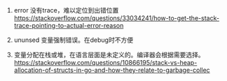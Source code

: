 
1. error 没有trace，难以定位到出错位置
https://stackoverflow.com/questions/33034241/how-to-get-the-stack-trace-pointing-to-actual-error-reason

2. ununsed 变量强制错误。在debug时不方便

3. 变量分配在栈或堆，在语言层面是未定义的。编译器会根据需要选择。
https://stackoverflow.com/questions/10866195/stack-vs-heap-allocation-of-structs-in-go-and-how-they-relate-to-garbage-collec
